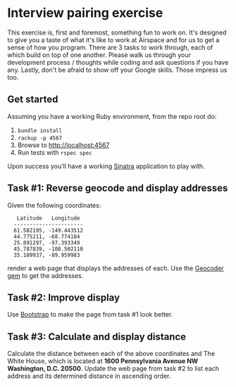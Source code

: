 # Interview pairing exercise

This exercise is, first and foremost, something fun to work on. It's designed to give you a taste of what it's like to 
work at Airspace and for us to get a sense of how you program. There are 3 tasks to work through, each of which build on 
top of one another. Please walk us through your development process / thoughts while coding and ask questions if you 
have any. Lastly, don't be afraid to show off your Google skills. Those impress us too.

## Get started
Assuming you have a working Ruby environment, from the repo root do:

1. `bundle install`
2. `rackup -p 4567`
3. Browse to [http://localhost:4567](http://localhost:4567)
4. Run tests with `rspec spec`

Upon success you'll have a working [Sinatra](https://github.com/sinatra/sinatra) application to play with.

## Task #1: Reverse geocode and display addresses
Given the following coordinates:

```
   Latitude   Longitude
  ----------------------
  61.582195, -149.443512
  44.775211, -68.774184
  25.891297, -97.393349
  45.787839, -108.502110
  35.109937, -89.959983
```

render a web page that displays the addresses of each. Use the [Geocoder gem](https://github.com/alexreisner/geocoder) 
to get the addresses.

## Task #2: Improve display
Use [Bootstrap](https://getbootstrap.com/) to make the page from task #1 look better.

## Task #3: Calculate and display distance
Calculate the distance between each of the above coordinates and The White House, which is located at
**1600 Pennsylvania Avenue NW Washington, D.C. 20500**. Update the web page from task #2 to list each address and its
determined distance in ascending order.
